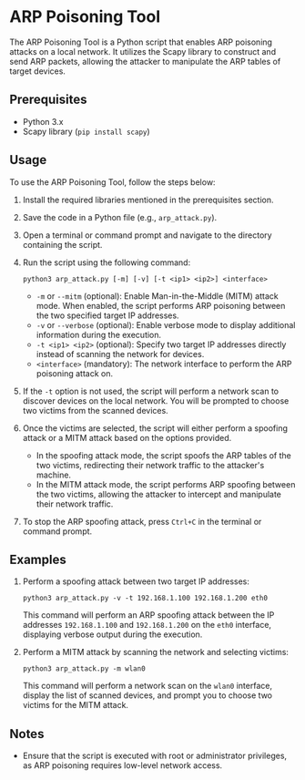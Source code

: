 # ARP Poisoning Tool

The ARP Poisoning Tool is a Python script that enables ARP poisoning attacks on a local network. It utilizes the Scapy library to construct and send ARP packets, allowing the attacker to manipulate the ARP tables of target devices.

## Prerequisites

- Python 3.x
- Scapy library (`pip install scapy`)

## Usage

To use the ARP Poisoning Tool, follow the steps below:

1. Install the required libraries mentioned in the prerequisites section.

2. Save the code in a Python file (e.g., `arp_attack.py`).

3. Open a terminal or command prompt and navigate to the directory containing the script.

4. Run the script using the following command:

   ```
   python3 arp_attack.py [-m] [-v] [-t <ip1> <ip2>] <interface>
   ```

   - `-m` or `--mitm` (optional): Enable Man-in-the-Middle (MITM) attack mode. When enabled, the script performs ARP poisoning between the two specified target IP addresses.
   - `-v` or `--verbose` (optional): Enable verbose mode to display additional information during the execution.
   - `-t <ip1> <ip2>` (optional): Specify two target IP addresses directly instead of scanning the network for devices.
   - `<interface>` (mandatory): The network interface to perform the ARP poisoning attack on.

5. If the `-t` option is not used, the script will perform a network scan to discover devices on the local network. You will be prompted to choose two victims from the scanned devices.

6. Once the victims are selected, the script will either perform a spoofing attack or a MITM attack based on the options provided.

   - In the spoofing attack mode, the script spoofs the ARP tables of the two victims, redirecting their network traffic to the attacker's machine.
   - In the MITM attack mode, the script performs ARP spoofing between the two victims, allowing the attacker to intercept and manipulate their network traffic.

7. To stop the ARP spoofing attack, press `Ctrl+C` in the terminal or command prompt.

## Examples

1. Perform a spoofing attack between two target IP addresses:

   ```
   python3 arp_attack.py -v -t 192.168.1.100 192.168.1.200 eth0
   ```

   This command will perform an ARP spoofing attack between the IP addresses `192.168.1.100` and `192.168.1.200` on the `eth0` interface, displaying verbose output during the execution.

2. Perform a MITM attack by scanning the network and selecting victims:

   ```
   python3 arp_attack.py -m wlan0
   ```

   This command will perform a network scan on the `wlan0` interface, display the list of scanned devices, and prompt you to choose two victims for the MITM attack.

## Notes

- Ensure that the script is executed with root or administrator privileges, as ARP poisoning requires low-level network access.